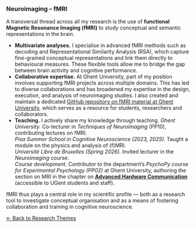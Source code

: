 ### Neuroimaging – fMRI

A transversal thread across all my research is the use of **functional Magnetic Resonance Imaging (fMRI)** to study conceptual and semantic representations in the brain.  

- **Multivariate analyses.** I specialise in advanced fMRI methods such as decoding and Representational Similarity Analysis (RSA), which capture fine-grained conceptual representations and link them directly to behavioural measures. These flexible tools allow me to bridge the gap between brain activity and cognitive performance.  
- **Collaborative expertise.** At Ghent University, part of my position involves supporting fMRI projects across multiple domains. This has led to diverse collaborations and has broadened my expertise in the design, execution, and analysis of neuroimaging studies.
  I also created and maintain a dedicated [GitHub repository on fMRI material at Ghent University](https://github.com/orgs/fMRI-ugent/repositories), which serves as a resource for students, researchers and collaborators.
- **Teaching.** I actively share my knowledge through teaching. 
  *Ghent University.* Co-lecturer in *Techniques of Neuroimaging* (PP10), contributing lectures on fMRI.    
  *Pisa Summer School in Cognitive Neuroscience (2023, 2025).* Taught a module on the physics and analysis of (f)MRI.  
  *Université Libre de Bruxelles (Spring 2026).* Invited lecturer in the *Neuroimaging* course.  
  *Course development.* Contributor to the department’s *PsychoPy course for Experimental Psychology (PP02)* at Ghent   University, authoring the section on MRI in the chapter on [**Advanced Hardware Communication**](https://docs.google.com/document/d/1qw823bfH5kuPZ0m4gFhPPbML1Phrxg2t1d2F7Ma3IiY/edit?tab=t.0) (accessible to UGent students and staff).


fMRI thus plays a central role in my scientific profile — both as a research tool to investigate conceptual organisation and as a means of fostering collaboration and training in cognitive neuroscience.



[← Back to Research Themes](/projects/)



